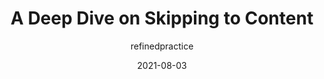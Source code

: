 ---
author: refinedpractice
date: 2021-08-03
permalink: false
publisher: css
tags:
  - accessibility
  - html
  - css
target_url: https://css-tricks.com/a-deep-dive-on-skipping-to-content/
title: A Deep Dive on Skipping to Content
---